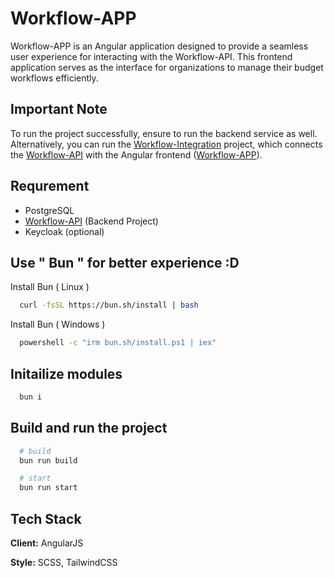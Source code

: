 
# Workflow-APP 
Workflow-APP is an Angular application designed to provide a seamless user experience for interacting with the Workflow-API. This frontend application serves as the interface for organizations to manage their budget workflows efficiently.

## Important Note
To run the project successfully, ensure to run the backend service as well. Alternatively, you can run the [Workflow-Integration](https://github.com/Yeet2042/devpool-workflow-integration) project, which connects the [Workflow-API](https://github.com/Yeet2042/devpool-workflow-app) with the Angular frontend ([Workflow-APP](https://github.com/Yeet2042/devpool-workflow-app)).

## Requrement
- PostgreSQL
- [Workflow-API](https://github.com/Yeet2042/devpool-workflow-api) (Backend Project)
- Keycloak (optional)
## Use " Bun " for better experience :D
Install Bun ( Linux )
```bash
  curl -fsSL https://bun.sh/install | bash
```

Install Bun ( Windows )
```bash
  powershell -c "irm bun.sh/install.ps1 | iex"
```

## Initailize modules
```bash
  bun i
```

## Build and run the project
```bash
  # build
  bun run build

  # start
  bun run start
```
## Tech Stack

**Client:** AngularJS

**Style:** SCSS, TailwindCSS

